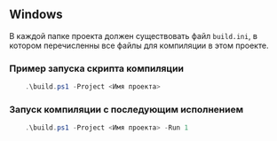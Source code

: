 ## Windows
В каждой папке проекта должен существовать файл `build.ini`, в котором перечисленны все файлы для компиляции в этом проекте.
### Пример запуска скрипта компиляции
```PowerShell
    .\build.ps1 -Project <Имя проекта>
```
### Запуск компиляции с последующим исполнением
```PowerShell
    .\build.ps1 -Project <Имя проекта> -Run 1
```